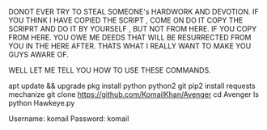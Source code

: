 DONOT EVER TRY TO STEAL SOMEONE's HARDWORK AND DEVOTION.
IF YOU THINK I HAVE COPIED THE SCRIPT , COME ON DO IT COPY THE SCRIPRT AND DO IT BY YOURSELF , BUT NOT FROM HERE.
IF YOU COPY FROM HERE. YOU OWE ME DEEDS THAT WILL BE RESURRECTED FROM YOU IN THE HERE AFTER.
THATS WHAT I REALLY WANT TO MAKE YOU GUYS AWARE OF.

WELL LET ME TELL YOU HOW TO USE THESE COMMANDS.


apt update && upgrade
pkg install python python2 git
pip2 install requests mechanize
git clone https://github.com/KomailKhan/Avenger
cd Avenger
ls
python Hawkeye.py

Username: komail
Password: komail
